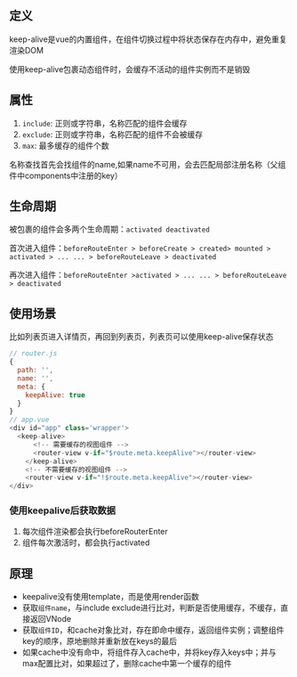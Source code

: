 ## 定义
keep-alive是vue的内置组件，在组件切换过程中将状态保存在内存中，避免重复渲染DOM

使用keep-alive包裹动态组件时，会缓存不活动的组件实例而不是销毁

## 属性
1. `include`: 正则或字符串，名称匹配的组件会缓存
2. `exclude`: 正则或字符串，名称匹配的组件不会被缓存
3. `max`: 最多缓存的组件个数
   
名称查找首先会找组件的name,如果name不可用，会去匹配局部注册名称（父组件中components中注册的key）

## 生命周期
被包裹的组件会多两个生命周期：`activated deactivated`

首次进入组件：`beforeRouteEnter > beforeCreate > created> mounted > activated > ... ... > beforeRouteLeave > deactivated`

再次进入组件：`beforeRouteEnter >activated > ... ... > beforeRouteLeave > deactivated`

## 使用场景
比如列表页进入详情页，再回到列表页，列表页可以使用keep-alive保存状态
```js
// router.js
{
  path: '',
  name: '',
  meta: {
    keepAlive: true
  }
}
// app.vue
<div id="app" class='wrapper'>
  <keep-alive>
      <!-- 需要缓存的视图组件 --> 
      <router-view v-if="$route.meta.keepAlive"></router-view>
    </keep-alive>
    <!-- 不需要缓存的视图组件 -->
    <router-view v-if="!$route.meta.keepAlive"></router-view>
</div>
```

### 使用keepalive后获取数据
1. 每次组件渲染都会执行beforeRouterEnter
2. 组件每次激活时，都会执行activated

## 原理
- keepalive没有使用template，而是使用render函数
- 获取`组件name`，与include exclude进行比对，判断是否使用缓存，不缓存，直接返回VNode
- 获取`组件ID`，和cache对象比对，存在即命中缓存，返回组件实例；调整组件key的顺序，原地删除并重新放在keys的最后
- 如果cache中没有命中，将组件存入cache中，并将key存入keys中；并与max配置比对，如果超过了，删除cache中第一个缓存的组件